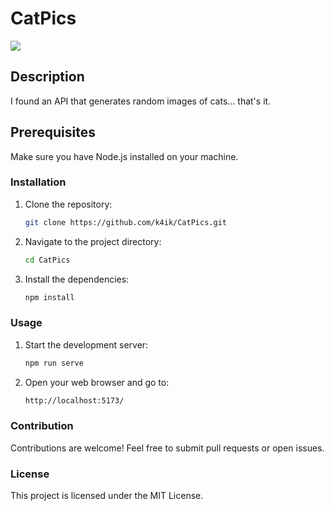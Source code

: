 # CatPics
<img src="https://media.discordapp.net/attachments/1187766275007594576/1193660189958754395/catpics.png?ex=65ad85ae&is=659b10ae&hm=37ea59350dec2973c2a7cf727a88db7a640a228aaf2f7915c30001427cc4a59a&=&format=webp&quality=lossless&width=831&height=467">

## Description
I found an API that generates random images of cats... that's it.

## Prerequisites
Make sure you have Node.js installed on your machine.

### Installation
1. Clone the repository:

    ```bash
    git clone https://github.com/k4ik/CatPics.git
    ```

2. Navigate to the project directory:
    ```bash
    cd CatPics
    ```

3. Install the dependencies:
    ```bash
    npm install
    ```


### Usage
1. Start the development server:
    ```bash
    npm run serve
    ```
2. Open your web browser and go to:
    ```bash
    http://localhost:5173/
    ```

### Contribution
Contributions are welcome! Feel free to submit pull requests or open issues.

### License
This project is licensed under the MIT License.
